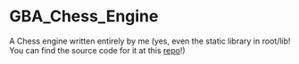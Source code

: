 # GBA_Chess_Engine

A Chess engine written entirely by me (yes, even the static library in root/lib!
You can find the source code for it at this [repo](https://github.com/bsumner2/GBA_Dev)!)
